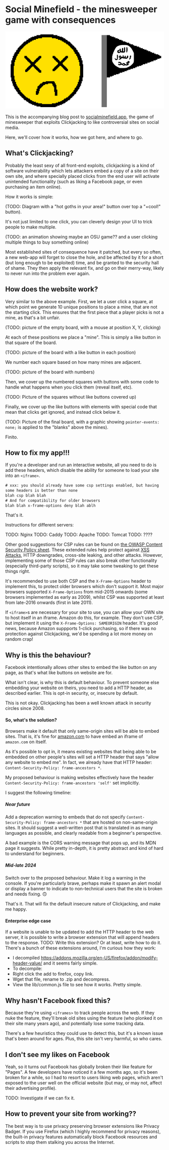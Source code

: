 # Social Minefield - the minesweeper game with consequences

![social minefield logo](./misc/logo.png)

This is the accompanying blog post to [socialminefield.app](https://socialminefield.app), the game of minesweeper that exploits Clickjacking to like controversial sites on social media.

Here, we'll cover how it works, how we got here, and where to go.

## What's Clickjacking?

Probably the least sexy of all front-end exploits, clickjacking is a kind of software vulnerability which lets attackers embed a copy of a site on their own site, and where specially placed clicks from the end user will activate unintended functionality (such as liking a Facebook page, or even purchasing an item online).

How it works is simple:

(TODO: Diagram with a "hot goths in your area!" button over top a "+cool!" button).

It's not just limited to one click, you can cleverly design your UI to trick people to make multiple.

(TODO: an animation showing maybe an OSU game?? and a user clicking multiple things to buy something online)

Most established sites of consequence have it patched, but every so often, a new web-app will forget to close the hole, and be affected by it for a short (but long enough to be exploited) time, and be granted to the security hall of shame. They then apply the relevant fix, and go on their merry-way, likely to never run into the problem ever again.

## How does the website work?

Very similar to the above example. First, we let a user click a square, at which point we generate 10 unique positions to place a mine, that are not the starting click. This ensures that the first piece that a player picks is not a mine, as that's a bit unfair.

(TODO: picture of the empty board, with a mouse at position X, Y, clicking)

At each of these positions we place a "mine". This is simply a like button in that square of the board.

(TODO: picture of the board with a like button in each position)

We number each square based on how many mines are adjacent.

(TODO: picture of the board with numbers)

Then, we cover up the numbered squares with buttons with some code to handle what happens when you click them (reveal itself, etc).

(TODO: Picture of the squares without like buttons covered up)

Finally, we cover up the like buttons with elements with special code that mean that clicks get ignored, and instead click below it.

(TODO: Picture of the final board, with a graphic showing `pointer-events: none;` is applied to the "blanks" above the mines).

Finito.

## How to fix my app!!!
If you're a developer and run an interactive website, all you need to do is add these headers, which disable the ability for someone to load your site into an `<iframe>`.

```
# xxx: you should already have some csp settings enabled, but having some headers is better than none
blah csp blah blah
# And for compatibility for older browsers
blah blah x-frame-options deny blah ablh
```

That's it.

Instructions for different servers:

TODO: Nginx
TODO: Caddy
TODO: Apache
TODO: Tomcat
TODO: ????

Other good suggestions for CSP rules can be found on [the OWASP Content Security Policy sheet](https://cheatsheetseries.owasp.org/cheatsheets/Content_Security_Policy_Cheat_Sheet.html). These extended rules help protect against [XSS Attacks](TODO), HTTP downgrades, cross-site leaking, and other attacks. However, implementing some of those CSP rules can also break other functionality (especially third-party scripts), so it may take some tweaking to get these things right.

It's recommended to use both CSP and the `X-Frame-Options` header to implement this, to protect older browsers which don't support it. Most major browsers supported `X-Frame-Options` from mid-2015 onwards (some browsers implemented as early as 2009), whilst CSP was supported at least from late-2016 onwards (first in late 2011).

If `<iframe>`s are necessary for your site to use, you can allow your OWN site to host itself in an iframe. Amazon do this, for example. They don't use CSP, but implement it using the `X-Frame-Options: SAMEORIGIN` header. It's good news, because Amazon suppports 1-click purchasing, so if there was no protection against Clickjacking, we'd be spending a lot more money on random crap!

## Why is this the behaviour?
Facebook intentionally allows other sites to embed the like button on any page, as that's what like buttons on website are for.

What isn't clear, is why this is default behaviour. To prevent someone else embedding your website on theirs, you need to add a HTTP header, as described earlier. This is opt-in security, or, insecure by default.

This is not okay. Clickjacking has been a well known attack in security circles since 2008.

#### So, what's the solution?

Browsers make it default that only same-origin sites will be able to embed sites. That is, it's fine for [amazon.com](https://amazon.com) to have embed an iframe of `amazon.com` on itself.

As it's possible to opt in, it means existing websites that being able to be embedded on other people's sites will set a HTTP header that says "allow any website to embed me". In fact, we already have that HTTP header: `Content-Security-Policy: frame-ancestors *`.

My proposed behaviour is making websites effectively have the header `Content-Security-Policy: frame-ancestors 'self'` set implicitly.

I suggest the following timeline:

##### Near future
Add a deprecation warning to embeds that do not specify `Content-Security-Policy: frame-ancestors *` that are hosted on non-same-origin sites. It should suggest a well-written post that is translated in as many languages as possible, and clearly readable from a beginner's perspective.

A bad example is the CORS warning message that pops up, and its MDN page it suggests. While pretty in-depth, it is pretty abstract and kind of hard to understand for beginners.

##### Mid-late 2024
Switch over to the proposed behaviour. Make it log a warning in the console. If you're particularly brave, perhaps make it spawn an alert modal or display a banner to indicate to non-technical users that the site is broken and needs fixing. 🙃

That's it. That will fix the default insecure nature of Clickjacking, and make me happy.

#### Enterprise edge case
If a website is unable to be updated to add the HTTP header to the web server, it is possible to write a browser extension that will append headers to the response.
TODO: Write this extension? Or at least, write how to do it. There's a bunch of these extensions around, I'm curious how they work:
 - I decompiled https://addons.mozilla.org/en-US/firefox/addon/modify-header-value/ and it seems fairly simple.
  - To decompile:
   - Right click the add to firefox, copy link.
   - Wget that file, rename to .zip and decompress.
   - View the lib/common.js file to see how it works. Pretty simple.

## Why hasn't Facebook fixed this?
Because they're using `<iframes>` to track people across the web. If they nuke the feature, they'll break old sites using the feature (who plonked it on their site many years ago), and potentially lose some tracking data.

There's a few heuristics they could use to detect this, but it's a known issue that's been around for ages. Plus, this site isn't very harmful, so who cares.

## I don't see my likes on Facebook
Yeah, so it turns out Facebook has globally broken their like feature for "Pages". A few developers have noticed it a few months ago, so it's been broken for a while, so I had to resort to users liking web pages, which aren't exposed to the user well on the official website (but may, or may not, affect their advertising profile).

TODO: Investigate if we can fix it.

## How to prevent your site from working??
The best way is to use privacy preserving browser extensions like Privacy Badger. If you use Firefox (which I highly recommend for privacy reasons), the built-in privacy features automatically block Facebook resources and scripts to stop them stalking you across the Internet.
